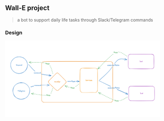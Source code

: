 ## Wall-E project

> a bot to support daily life tasks through Slack/Telegram commands

### Design

![](docs/20230627-first-design.png)